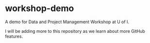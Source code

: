 # workshop-demo
A demo for Data and Project Management Workshop at U of I.

I will be adding more to this repository as we learn about more GitHub features.
